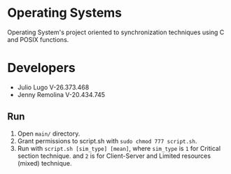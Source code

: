 # Operating Systems 
Operating System's project oriented to synchronization techniques using C and POSIX functions.

# Developers

- Julio Lugo V-26.373.468
- Jenny Remolina  V-20.434.745

## Run

1. Open `main/` directory.
2. Grant permissions to script.sh with `sudo chmod 777 script.sh`.
3. Run with `script.sh [sim_type] [mean]`, where `sim_type` is `1` for Critical section technique.
and `2` is for Client-Server and Limited resources (mixed) technique.
